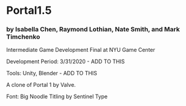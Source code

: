 # Portal1.5

### by Isabella Chen, Raymond Lothian, Nate Smith, and Mark Timchenko

Intermediate Game Development Final at NYU Game Center

Development Period: 3/31/2020 - ADD TO THIS

Tools: Unity, Blender - ADD TO THIS

A clone of Portal 1 by Valve.

Font: Big Noodle Titling by Sentinel Type
